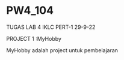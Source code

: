 # PW4_104
TUGAS LAB 4 IKLC PERT-1 29-9-22


PROJECT 1 :MyHobby

MyHobby adalah project untuk pembelajaran 
